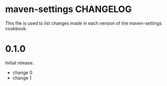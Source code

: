 # maven-settings CHANGELOG

This file is used to list changes made in each version of the maven-settings cookbook.

# 0.1.0

Initial release.

- change 0
- change 1

